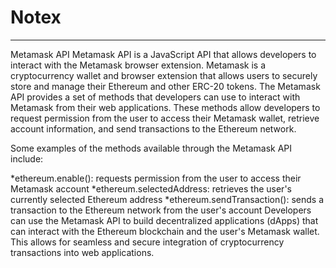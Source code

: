 # Notex

---

Metamask API
Metamask API is a JavaScript API that allows developers to interact with the Metamask browser extension. Metamask is a cryptocurrency wallet and browser extension that allows users to securely store and manage their Ethereum and other ERC-20 tokens.
The Metamask API provides a set of methods that developers can use to interact with Metamask from their web applications. These methods allow developers to request permission from the user to access their Metamask wallet, retrieve account information, and send transactions to the Ethereum network.

Some examples of the methods available through the Metamask API include:

*ethereum.enable(): requests permission from the user to access their Metamask account
*ethereum.selectedAddress: retrieves the user's currently selected Ethereum address
*ethereum.sendTransaction(): sends a transaction to the Ethereum network from the user's account
Developers can use the Metamask API to build decentralized applications (dApps) that can interact with the Ethereum blockchain and the user's Metamask wallet. This allows for seamless and secure integration of cryptocurrency transactions into web applications.
